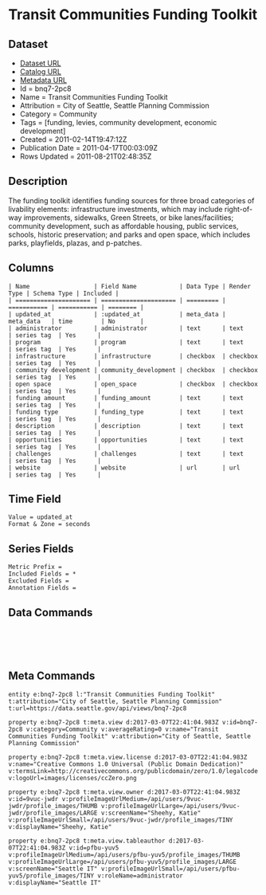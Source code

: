 # Transit Communities Funding Toolkit

## Dataset

* [Dataset URL](https://data.seattle.gov/api/views/bnq7-2pc8/rows.json?max_rows=100)
* [Catalog URL](https://catalog.data.gov/dataset/transit-communities-funding-toolkit-a7336)
* [Metadata URL](https://data.seattle.gov/api/views/bnq7-2pc8)
* Id = bnq7-2pc8
* Name = Transit Communities Funding Toolkit
* Attribution = City of Seattle, Seattle Planning Commission
* Category = Community
* Tags = [funding, levies, community development, economic development]
* Created = 2011-02-14T19:47:12Z
* Publication Date = 2011-04-17T00:03:09Z
* Rows Updated = 2011-08-21T02:48:35Z

## Description

The funding toolkit identifies funding sources for three broad categories of livability elements: infrastructure investments, which may include right-of-way improvements, sidewalks, Green Streets, or bike lanes/facilities; community development, such as affordable housing, public services, schools, historic preservation; and parks and open space, which includes parks, playfields, plazas, and p-patches.

## Columns

```ls
| Name                  | Field Name            | Data Type | Render Type | Schema Type | Included | 
| ===================== | ===================== | ========= | =========== | =========== | ======== | 
| updated_at            | :updated_at           | meta_data | meta_data   | time        | No       | 
| administrator         | administrator         | text      | text        | series tag  | Yes      | 
| program               | program               | text      | text        | series tag  | Yes      | 
| infrastructure        | infrastructure        | checkbox  | checkbox    | series tag  | Yes      | 
| community development | community_development | checkbox  | checkbox    | series tag  | Yes      | 
| open space            | open_space            | checkbox  | checkbox    | series tag  | Yes      | 
| funding amount        | funding_amount        | text      | text        | series tag  | Yes      | 
| funding type          | funding_type          | text      | text        | series tag  | Yes      | 
| description           | description           | text      | text        | series tag  | Yes      | 
| opportunities         | opportunities         | text      | text        | series tag  | Yes      | 
| challenges            | challenges            | text      | text        | series tag  | Yes      | 
| website               | website               | url       | url         | series tag  | Yes      | 
```

## Time Field

```ls
Value = updated_at
Format & Zone = seconds
```

## Series Fields

```ls
Metric Prefix = 
Included Fields = *
Excluded Fields = 
Annotation Fields = 
```

## Data Commands

```ls





```

## Meta Commands

```ls
entity e:bnq7-2pc8 l:"Transit Communities Funding Toolkit" t:attribution="City of Seattle, Seattle Planning Commission" t:url=https://data.seattle.gov/api/views/bnq7-2pc8

property e:bnq7-2pc8 t:meta.view d:2017-03-07T22:41:04.983Z v:id=bnq7-2pc8 v:category=Community v:averageRating=0 v:name="Transit Communities Funding Toolkit" v:attribution="City of Seattle, Seattle Planning Commission"

property e:bnq7-2pc8 t:meta.view.license d:2017-03-07T22:41:04.983Z v:name="Creative Commons 1.0 Universal (Public Domain Dedication)" v:termsLink=http://creativecommons.org/publicdomain/zero/1.0/legalcode v:logoUrl=images/licenses/ccZero.png

property e:bnq7-2pc8 t:meta.view.owner d:2017-03-07T22:41:04.983Z v:id=9vuc-jwdr v:profileImageUrlMedium=/api/users/9vuc-jwdr/profile_images/THUMB v:profileImageUrlLarge=/api/users/9vuc-jwdr/profile_images/LARGE v:screenName="Sheehy, Katie" v:profileImageUrlSmall=/api/users/9vuc-jwdr/profile_images/TINY v:displayName="Sheehy, Katie"

property e:bnq7-2pc8 t:meta.view.tableauthor d:2017-03-07T22:41:04.983Z v:id=pfbu-yuv5 v:profileImageUrlMedium=/api/users/pfbu-yuv5/profile_images/THUMB v:profileImageUrlLarge=/api/users/pfbu-yuv5/profile_images/LARGE v:screenName="Seattle IT" v:profileImageUrlSmall=/api/users/pfbu-yuv5/profile_images/TINY v:roleName=administrator v:displayName="Seattle IT"
```